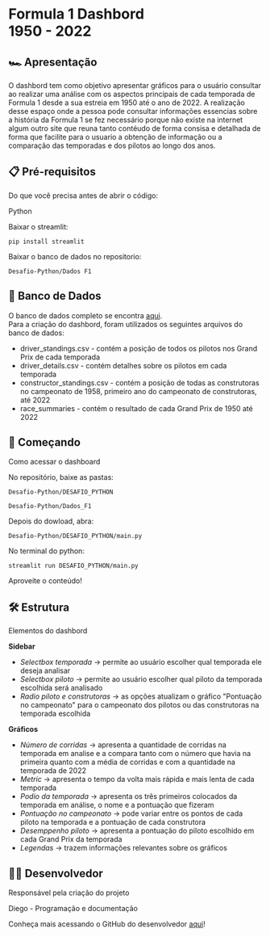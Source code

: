 # Formula 1 Dashbord <br> 1950 - 2022 

## 🏎️ Apresentação 
O dashbord tem como objetivo apresentar gráficos para o usuário consultar ao realizar uma análise com os aspectos principais de cada temporada de Formula 1 desde a sua estreia em 1950 até o ano de 2022. A realização desse espaço onde a pessoa pode consultar informações essencias sobre a história da Formula 1 se fez necessário porque não existe na internet algum outro site que reuna tanto contéudo de forma consisa e detalhada de forma que facilite para o usuario a obtenção de informação ou a comparação das temporadas e dos pilotos ao longo dos anos. 

## 📋 Pré-requisitos 
Do que você precisa antes de abrir o código:

Python

Baixar o streamlit:
```
pip install streamlit
```
Baixar o banco de dados no repositorio:
```
Desafio-Python/Dados F1
```

## 💾 Banco de Dados
O banco de dados completo se encontra [aqui](https://www.kaggle.com/datasets/debashish311601/formula-1-official-data-19502022). <br>
Para a criação do dashbord, foram utilizados os seguintes arquivos do banco de dados:
* driver_standings.csv - contém a posição de todos os pilotos nos Grand Prix de cada temporada
* driver_details.csv - contém detalhes sobre os pilotos em cada temporada
* constructor_standings.csv - contém a posição de todas as construtoras no campeonato de 1958, primeiro ano do campeonato de construtoras, até 2022
* race_summaries - contém o resultado de cada Grand Prix de 1950 até 2022

## 🏁 Começando
Como acessar o dashboard

No repositório, baixe as pastas:
```
Desafio-Python/DESAFIO_PYTHON
```
```
Desafio-Python/Dados_F1
```

Depois do dowload, abra:
```
Desafio-Python/DESAFIO_PYTHON/main.py
```

No terminal do python:
```
streamlit run DESAFIO_PYTHON/main.py
```

Aproveite o conteúdo!

## 🛠️ Estrutura
Elementos do dashbord

**Sidebar**
* *Selectbox temporada* -> permite ao usuário escolher qual temporada ele deseja analisar
* *Selectbox piloto* -> permite ao usuário escolher qual piloto da temporada escolhida será analisado
* *Radio piloto e construtoras* -> as opções atualizam o gráfico "Pontuação no campeonato" para o campeonato dos pilotos ou das construtoras na temporada escolhida

**Gráficos**
* *Número de corridas* -> apresenta a quantidade de corridas na temporada em analise e a compara tanto com o número que havia na primeira quanto com a média de corridas e com a quantidade na temporada de 2022
* *Metric* -> apresenta o tempo da volta mais rápida e mais lenta de cada temporada
* *Podio da temporada* -> apresenta os três primeiros colocados da temporada em análise, o nome e a pontuação que fizeram
* *Pontuação no campeonato* -> pode variar entre os pontos de cada piloto na temporada e a pontuação de cada construtora
* *Desemppenho piloto* -> apresenta a pontuação do piloto escolhido em cada Grand Prix da temporada
* *Legendas* -> trazem informações relevantes sobre os gráficos

## 👨‍💻 Desenvolvedor 
Responsável pela criação do projeto 

Diego - Programação e documentação

Conheça mais acessando o GitHub do desenvolvedor [aqui](https://github.com/Di3go07)!
